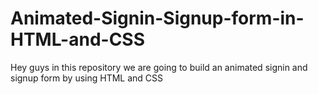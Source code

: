 # Animated-Signin-Signup-form-in-HTML-and-CSS
Hey guys in this repository we are going to build an animated signin and signup form by using HTML and CSS

